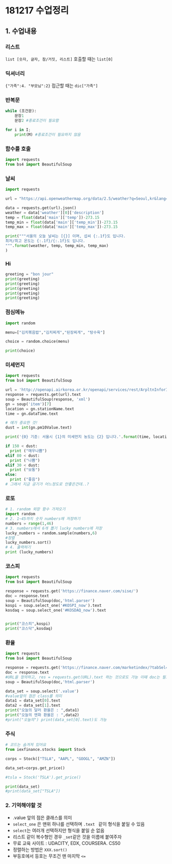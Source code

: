 # 181217 수업정리

## 1. 수업내용

### 리스트

`list [숫자, 글자, 참/거짓, 리스트]`  호출할 때는 `list[0]`

### 딕셔너리

`{"가족":4. "부모님":2}`  접근할 때는 `dic["가족"]` 

### 반복문

```python
while (조건문):
    문장1
    문장2 #종료조건이 필요함

for i in I;
	print(M) #종료조건이 필요하지 않음
```

### 함수를 호출

```python
import requests
from bs4 import BeautifulSoup
```

### 날씨

```python
import requests

url = "https://api.openweathermap.org/data/2.5/weather?q=Seoul,kr&lang=kr&APPID={}".format(key)

data = requests.get(url).json()
weather = data['weather'][0]['description']
temp = float(data['main']['temp'])-273.15
temp_min = float(data['main']['temp_min'])-273.15
temp_max = float(data['main']['temp_max'])-273.15

print("""서울의 오늘 날씨는 [{}] 이며, 섭씨 {:.1f}도 입니다.
최저/최고 온도는 {:.1f}/{:.1f}도 입니다.
""".format(weather, temp, temp_min, temp_max)
)
```

### Hi

```python
greeting = "bon jour"
print(greeting)
print(greeting)
print(greeting)
print(greeting)
print(greeting)
```

### 점심메뉴

```python
import random

menu=["김치볶음밥","김치찌게","된장찌게", "탕수육"]

choice = random.choice(menu)

print(choice)
```

### 미세먼지

```python
import requests
from bs4 import BeautifulSoup

url = 'http://openapi.airkorea.or.kr/openapi/services/rest/ArpltnInforInqireSvc/getCtprvnRltmMesureDnsty?ServiceKey={}&sidoName=서울&pageNo=3'.format(key)
response = requests.get(url).text
soup = BeautifulSoup(response, 'xml')
gn = soup('item')[7]
location = gn.stationName.text
time = gn.dataTime.text

# 얘가 중요한 것!
dust = int(gn.pm10Value.text)

print('{0} 기준: 서울시 {1}의 미세먼지 농도는 {2} 입니다.'.format(time, location, dust))

if 150 < dust:
  print ("매우나쁨")
elif 80 < dust:
  print ("나쁨")
elif 30 < dust:
  print ("보통")
else:
  print ("좋음")
# 그래서 지금 공기가 어느정도로 안좋은건데..?

```

### 로또

```python
# 1. random 외장 함수 가져오기
import random
# 2. 1~45까지 숫자 numbers에 저장하기
numbers = range(1,46)
# 3. numbers에서 6개 뽑기 lucky numbers에 저장
lucky_numbers = random.sample(numbers,6) 
#정렬
lucky_numbers.sort()
# 4. 출력하기
print (lucky_numbers)
```

### 코스피

```python
import requests
from bs4 import BeautifulSoup

response = requests.get('https://finance.naver.com/sise/')
doc = response.text
soup = BeautifulSoup(doc,'html.parser')
kospi = soup.select_one('#KOSPI_now').text
kosdaq = soup.select_one('#KOSDAQ_now').text


print("코스피",kospi)
print("코스닥",kosdaq)
```

### 환율

```python
import requests
from bs4 import BeautifulSoup

response = requests.get('https://finance.naver.com/marketindex/?tabSel=exchange#tab_section')# 코드는 숨겨져 있어요
doc = response.text
#URL을 정의하고, res = requests.get(URL).text 하는 것으로도 가능 이때 doc는 필요없음
soup = BeautifulSoup(doc,'html.parser')

data_set = soup.select('.value')
#value앞의 점은 class를 의미
data1 = data_set[0].text
data2 = data_set[1].text
print("오늘의 달러 환율은 : ",data1)
print("오늘의 엔화 환율은 : ",data2)
#print("오늘의") print(data_set[0].text)도 가능

```

### 주식

```python
# 코드는 숨겨져 있어요
from iexfinance.stocks import Stock

corps = Stock(["TSLA", "AAPL", "GOOGL", "AMZN"])

data_set=corps.get_price()

#tsla = Stock('TSLA').get_price()

print(data_set)
#print(data_set["TSLA"])

```



### 2. 기억해야할 것

* .value 앞의 점은 클래스를 의미
* `select_one` 은 맨위 하나를 선택하며 `.text ` 같이 형식을 붙일 수 있음
* `select`는 여러개 선택하지만 형식을 붙일 순 없음
* 리스트 같이 복수형인 경우 `_set`같은 것을 이름에 붙여주자
* 무료 교육 사이트 : UDACITY, EDX, COURSERA. CS50
* 정렬하는 방법은 `XXX.sort()` 
* 부등호에서 등호는 무조건 맨 마지막 `<=` 